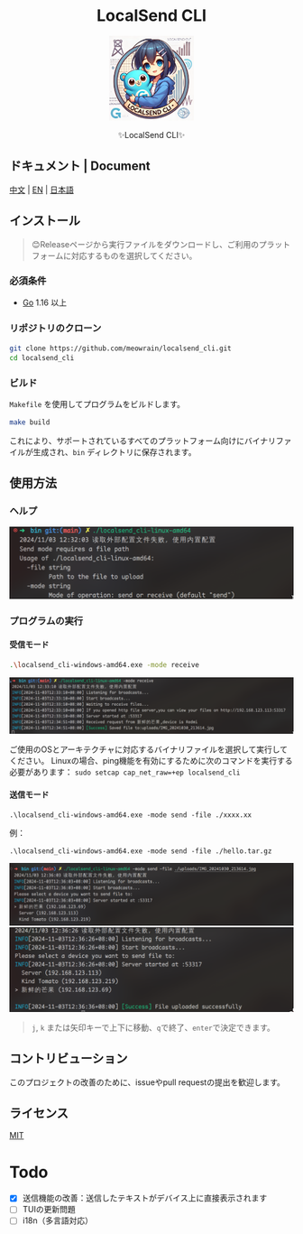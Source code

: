 
<div align="center">
<h1>LocalSend CLI</h1>
  <img src="../doc/images/logo.png" alt="LocalSend CLI logo" width="150" height="150">
  <p>✨LocalSend CLI✨</p>
</div>

## ドキュメント | Document

[中文](doc/README_zh.md) | [EN](doc/README_en.md) | [日本語](doc/README_ja.md)

## インストール

> 😊Releaseページから実行ファイルをダウンロードし、ご利用のプラットフォームに対応するものを選択してください。

### 必須条件

- [Go](https://golang.org/dl/) 1.16 以上

### リポジトリのクローン

```sh
git clone https://github.com/meowrain/localsend_cli.git
cd localsend_cli
```

### ビルド

`Makefile` を使用してプログラムをビルドします。

```sh
make build
```

これにより、サポートされているすべてのプラットフォーム向けにバイナリファイルが生成され、`bin` ディレクトリに保存されます。

## 使用方法

### ヘルプ

![使用ヘルプ](../doc/images/image-1.png)

### プログラムの実行

#### 受信モード

```sh
.\localsend_cli-windows-amd64.exe -mode receive
```

![alt text](../doc/images/image-2.png)

ご使用のOSとアーキテクチャに対応するバイナリファイルを選択して実行してください。
Linuxの場合、ping機能を有効にするために次のコマンドを実行する必要があります：
`sudo setcap cap_net_raw=+ep localsend_cli`

#### 送信モード

```
.\localsend_cli-windows-amd64.exe -mode send -file ./xxxx.xx
```

例：

```
.\localsend_cli-windows-amd64.exe -mode send -file ./hello.tar.gz
```

![alt text](../doc/images/image-3.png)
![alt text](../doc/images/image-4.png)

> `j`, `k` または矢印キーで上下に移動、`q`で終了、`enter`で決定できます。

## コントリビューション

このプロジェクトの改善のために、issueやpull requestの提出を歓迎します。

## ライセンス

[MIT](LICENSE)

# Todo

- [x] 送信機能の改善：送信したテキストがデバイス上に直接表示されます
- [ ] TUIの更新問題
- [ ] i18n（多言語対応）
